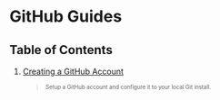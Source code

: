# GitHub Guides

## Table of Contents
1. [Creating a GitHub Account](./creating-a-github-account.md)
    > <sub><sup>Setup a GitHub account and configure it to your local Git install.</sup></sub>